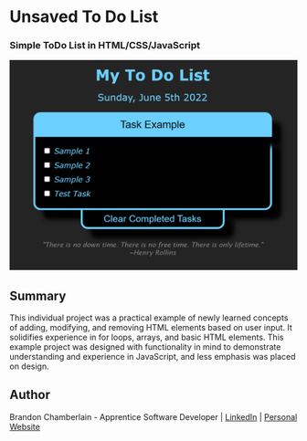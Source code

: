# Unsaved To Do List

  ### Simple ToDo List in HTML/CSS/JavaScript
  
![](Screenshot.png)
  
 ## Summary
 This individual project was a practical example of newly learned concepts of adding, modifying, and removing HTML elements
 based on user input. It solidifies experience in for loops, arrays, and basic HTML elements. This example project was designed
 with functionality in mind to demonstrate understanding and experience in JavaScript, and less emphasis was placed on design.
 
 ## Author 
 Brandon Chamberlain - Apprentice Software Developer | [LinkedIn](https://www.linkedin.com/in/bchamberlain3618/) | 
 [Personal Website](https://www.thebrandonchamberlain.com)
